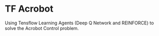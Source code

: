 # TF Acrobot
Using Tensflow Learning Agents (Deep Q Network and REINFORCE) to solve the Acrobot Control problem.
